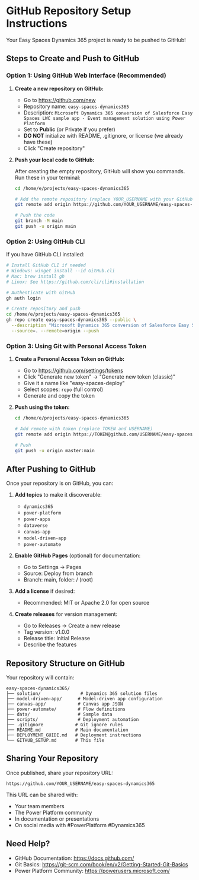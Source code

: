 # GitHub Repository Setup Instructions

Your Easy Spaces Dynamics 365 project is ready to be pushed to GitHub!

## Steps to Create and Push to GitHub

### Option 1: Using GitHub Web Interface (Recommended)

1. **Create a new repository on GitHub:**
   - Go to https://github.com/new
   - Repository name: `easy-spaces-dynamics365`
   - Description: `Microsoft Dynamics 365 conversion of Salesforce Easy Spaces LWC sample app - Event management solution using Power Platform`
   - Set to **Public** (or Private if you prefer)
   - **DO NOT** initialize with README, .gitignore, or license (we already have these)
   - Click "Create repository"

2. **Push your local code to GitHub:**
   
   After creating the empty repository, GitHub will show you commands. Run these in your terminal:

   ```bash
   cd /home/e/projects/easy-spaces-dynamics365
   
   # Add the remote repository (replace YOUR_USERNAME with your GitHub username)
   git remote add origin https://github.com/YOUR_USERNAME/easy-spaces-dynamics365.git
   
   # Push the code
   git branch -M main
   git push -u origin main
   ```

### Option 2: Using GitHub CLI

If you have GitHub CLI installed:

```bash
# Install GitHub CLI if needed
# Windows: winget install --id GitHub.cli
# Mac: brew install gh
# Linux: See https://github.com/cli/cli#installation

# Authenticate with GitHub
gh auth login

# Create repository and push
cd /home/e/projects/easy-spaces-dynamics365
gh repo create easy-spaces-dynamics365 --public \
  --description "Microsoft Dynamics 365 conversion of Salesforce Easy Spaces LWC sample app" \
  --source=. --remote=origin --push
```

### Option 3: Using Git with Personal Access Token

1. **Create a Personal Access Token on GitHub:**
   - Go to https://github.com/settings/tokens
   - Click "Generate new token" → "Generate new token (classic)"
   - Give it a name like "easy-spaces-deploy"
   - Select scopes: `repo` (full control)
   - Generate and copy the token

2. **Push using the token:**
   ```bash
   cd /home/e/projects/easy-spaces-dynamics365
   
   # Add remote with token (replace TOKEN and USERNAME)
   git remote add origin https://TOKEN@github.com/USERNAME/easy-spaces-dynamics365.git
   
   # Push
   git push -u origin master:main
   ```

## After Pushing to GitHub

Once your repository is on GitHub, you can:

1. **Add topics** to make it discoverable:
   - `dynamics365`
   - `power-platform`
   - `power-apps`
   - `dataverse`
   - `canvas-app`
   - `model-driven-app`
   - `power-automate`

2. **Enable GitHub Pages** (optional) for documentation:
   - Go to Settings → Pages
   - Source: Deploy from branch
   - Branch: main, folder: / (root)

3. **Add a license** if desired:
   - Recommended: MIT or Apache 2.0 for open source

4. **Create releases** for version management:
   - Go to Releases → Create a new release
   - Tag version: v1.0.0
   - Release title: Initial Release
   - Describe the features

## Repository Structure on GitHub

Your repository will contain:
```
easy-spaces-dynamics365/
├── solution/               # Dynamics 365 solution files
├── model-driven-app/      # Model-driven app configuration
├── canvas-app/            # Canvas app JSON
├── power-automate/        # Flow definitions
├── data/                  # Sample data
├── scripts/               # Deployment automation
├── .gitignore            # Git ignore rules
├── README.md             # Main documentation
├── DEPLOYMENT_GUIDE.md   # Deployment instructions
└── GITHUB_SETUP.md       # This file
```

## Sharing Your Repository

Once published, share your repository URL:
```
https://github.com/YOUR_USERNAME/easy-spaces-dynamics365
```

This URL can be shared with:
- Your team members
- The Power Platform community
- In documentation or presentations
- On social media with #PowerPlatform #Dynamics365

## Need Help?

- GitHub Documentation: https://docs.github.com/
- Git Basics: https://git-scm.com/book/en/v2/Getting-Started-Git-Basics
- Power Platform Community: https://powerusers.microsoft.com/